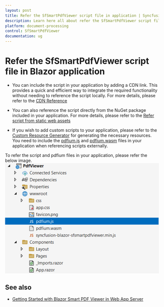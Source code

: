 ```yaml
---
layout: post
title: Refer the SfSmartPdfViewer script file in application | Syncfusion
description: Learn here all about refer the SfSmartPdfViewer script file in the application in Syncfusion Blazor SfSmartPdfViewer component and more.
platform: document-processing
control: SfSmartPdfViewer
documentation: ug
---
```


# Refer the SfSmartPdfViewer script file in Blazor application

* You can include the script in your application by adding a CDN link. This provides a quick and efficient way to integrate the required functionality without needing to reference the script locally. For more details, please refer to the [CDN Reference](https://blazor.syncfusion.com/documentation/common/adding-script-references#cdn-reference)

* You can also reference the script directly from the NuGet package included in your application. For more details, please refer to the [Refer script from static web assets](https://blazor.syncfusion.com/documentation/common/adding-script-references#static-web-assets)

* If you wish to add custom scripts to your application, please refer to the [Custom Resource Generator](https://blazor.syncfusion.com/documentation/common/custom-resource-generator) for generating the necessary resources. You need to include the [pdfium.js](https://github.com/SyncfusionExamples/blazor-pdf-viewer-examples/blob/master/Common/Pdfium%20files/pdfium.js) and [pdfium.wasm](https://github.com/SyncfusionExamples/blazor-pdf-viewer-examples/blob/master/Common/Pdfium%20files/pdfium.wasm) files in your application when referencing scripts externally.

To refer the script and pdfium files in your application, please refer the below image.
![Scripts in Blazor SfSmartPdfViewer](../images/pdfium.png)

## See also

* [Getting Started with Blazor Smart PDF Viewer in Web App Server](../getting-started/web-app)
